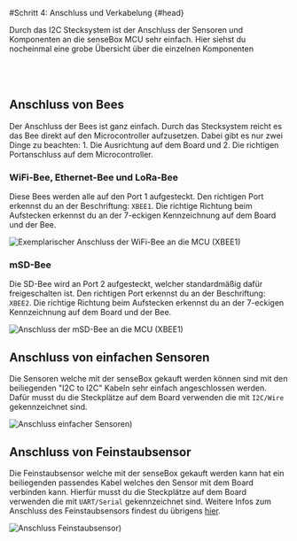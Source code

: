 #Schritt 4: Anschluss und Verkabelung {#head}
<div class="description">Durch das I2C Stecksystem ist der Anschluss der Sensoren und Komponenten an die senseBox MCU sehr einfach. Hier siehst du nocheinmal eine grobe Übersicht über die einzelnen Komponenten</div>

<div class="line">
    <br>
    <br>
    <br>
</div>

## Anschluss von Bees

Der Anschluss der Bees ist ganz einfach. Durch das Stecksystem reicht es das Bee direkt auf den Microcontroller aufzusetzen. Dabei gibt es nur zwei Dinge zu beachten: 1. Die Ausrichtung auf dem Board und 2. Die richtigen Portanschluss auf dem Microcontroller. 

### WiFi-Bee, Ethernet-Bee und LoRa-Bee
Diese Bees werden alle auf den Port 1 aufgesteckt. Den richtigen Port erkennst du an der Beschriftung: ``XBEE1``. Die richtige Richtung beim Aufstecken erkennst du an der 7-eckigen Kennzeichnung auf dem Board und der Bee.

![Exemplarischer Anschluss der WiFi-Bee an die MCU (XBEE1)](https://raw.githubusercontent.com/sensebox/books-v2/home/pictures/plug-in-components/wifi-anschluss.png?token=AUIA51zxX61VugZlNyZoXgyFAwVXNFxMks5bF7W4wA%3D%3D)

### mSD-Bee
Die SD-Bee wird an Port 2 aufgesteckt, welcher standardmäßig dafür freigeschalten ist. Den richtigen Port erkennst du an der Beschriftung: ``XBEE2``. Die richtige Richtung beim Aufstecken erkennst du an der 7-eckigen Kennzeichnung auf dem Board und der Bee.

![Anschluss der mSD-Bee an die MCU (XBEE1)](https://raw.githubusercontent.com/sensebox/books-v2/home/pictures/plug-in-components/sd-anschluss.png?token=AUIA51fXRQ2rKemNKnRZysGJuU1xO0w0ks5bF7cSwA%3D%3D)

## Anschluss von einfachen Sensoren
Die Sensoren welche mit der senseBox gekauft werden können sind mit den beiliegenden "I2C to I2C" Kabeln sehr einfach angeschlossen werden. Dafür musst du die Steckplätze auf dem Board verwenden die mit ``I2C/Wire`` gekennzeichnet sind.

![Anschluss einfacher Sensoren)](https://raw.githubusercontent.com/sensebox/books-v2/home/pictures/plug-in-components/sensor-anschluss.jpg?token=AUIA52hoBfQdORIsXStJI7Wj0jbFDTKwks5bF7mpwA%3D%3D)

## Anschluss von Feinstaubsensor
Die Feinstaubsensor welche mit der senseBox gekauft werden kann hat ein beiliegenden passendes Kabel welches den Sensor mit dem Board verbinden kann. Hierfür musst du die Steckplätze auf dem Board verwenden die mit ``UART/Serial`` gekennzeichnet sind. Weitere Infos zum Anschluss des Feinstaubsensors findest du übrigens [hier](https://sensebox.github.io/books-v2/edu/komponenten/sensoren/feinstaub.html).

![Anschluss Feinstaubsensor)](https://raw.githubusercontent.com/sensebox/books-v2/home/pictures/plug-in-components/feinstaub-anschluss.jpg?token=AUIA53qcucGufp3F72N-FWsqcYyrJ8yHks5bF7uCwA%3D%3D)

